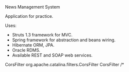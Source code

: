 News Management System

Application for practice.

Uses:

- Struts 1.3 framework for MVC.
- Spring framework for abstraction and beans wiring.
- Hibernate ORM, JPA.
- Oracle RDMS.
- Available REST and SOAP web services.


<filter>
       <filter-name>CorsFilter</filter-name>
       <filter-class>org.apache.catalina.filters.CorsFilter</filter-class>
     </filter>
     <filter-mapping>
       <filter-name>CorsFilter</filter-name>
       <url-pattern>/*</url-pattern>
     </filter-mapping>